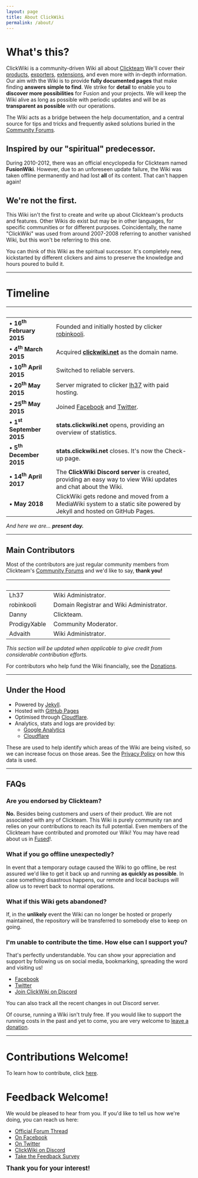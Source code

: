 ```yaml
---
layout: page
title: About ClickWiki
permalink: /about/
---
```


# What's this? 
ClickWiki is a community-driven Wiki all about [Clickteam](/clickteam) We'll cover their [products](/clickteam/history), [exporters](/exporters), [extensions](/extensions), and even more with in-depth information. Our aim with the Wiki is to provide **fully documented pages** that make finding **answers simple to find**. We strike for **detail** to enable you to **discover more possibilities** for Fusion and your projects. We will keep the Wiki alive as long as possible with periodic updates and will be as **transparent as possible** with our operations.

The Wiki acts as a bridge between the help documentation, and a central source for tips and tricks and frequently asked solutions buried in the [Community Forums](/clickteam/forums).


## Inspired by our "spiritual" predecessor.
During 2010-2012, there was an official encyclopedia for Clickteam named **FusionWiki**. However, due to an unforeseen update failure, the Wiki was taken offline permanently and had lost **all** of its content. That can't happen again!


## We're not the first.
This Wiki isn't the first to create and write up about Clickteam's products and features. Other Wikis do exist but may be in other languages, for specific communities or for different purposes. Coincidentally, the name "ClickWiki" was used from around 2007-2008 referring to another vanished Wiki, but this won't be referring to this one.

You can think of this Wiki as the spiritual successor. It's completely new, kickstarted by different clickers and aims to preserve the knowledge and hours poured to build it.

----

# Timeline

 ​ | ​
---|---
• **16<sup>th</sup> February 2015** |	Founded and initially hosted by clicker [robinkooli](https://community.clickteam.com/members/15191-robinkooli).
• **4<sup>th</sup> March 2015** | Acquired **[clickwiki.net](/)** as the domain name.
• **10<sup>th</sup> April 2015** | Switched to reliable servers.
• **20<sup>th</sup> May 2015** | Server migrated to clicker [lh37](https://community.clickteam.com/members/10723-lh37) with paid hosting.
• **25<sup>th</sup> May 2015** | Joined [Facebook](https://facebook.com/ClickWiki) and [Twitter](https://twitter.com/ClickWiki).
• **1<sup>st</sup> September 2015**  ​ | **stats.clickwiki.net** opens, providing an overview of statistics.
• **5<sup>th</sup> December 2015** | **stats.clickwiki.net** closes. It's now the Check-up page.
• **14<sup>th</sup> April 2017** | The **ClickWiki Discord server** is created, providing an easy way to view Wiki updates and chat about the Wiki.
• **May 2018** | ClickWiki gets redone and moved from a MediaWiki system to a static site powered by Jekyll and hosted on GitHub Pages.

_And here we are... **present day.**_

----

## Main Contributors 
Most of the contributors are just regular community members from Clickteam's [Community Forums](/clickteam/forums) and we'd like to say, **thank you!**

 ​ | ​
---|---
Lh37 | Wiki Administrator.
robinkooli | Domain Registrar and Wiki Administrator.
Danny |	Clickteam.
ProdigyXable  ​ | Community Moderator.
Advaith | Wiki Administrator.

_This section will be updated when applicable to give credit from considerable contribution efforts._

For contributors who help fund the Wiki financially, see the [Donations](/donate).

----

## Under the Hood 
* Powered by [Jekyll](https://jekyllrb.com/).
* Hosted with [GitHub Pages](https://pages.github.com/)
* Optimised through [Cloudflare](https://www.cloudflare.com/).
* Analytics, stats and logs are provided by:
    * [Google Analytics](https://www.google.com/analytics/)
    * [Cloudflare](https://www.cloudflare.com/)

These are used to help identify which areas of the Wiki are being visited, so we can increase focus on those areas. See the [Privacy Policy](/privacy) on how this data is used.

----

## FAQs 
### **Are you endorsed by Clickteam?**


**No.** Besides being customers and users of their product. We are not associated with any of Clickteam. This Wiki is purely community ran and relies on your contributions to reach its full potential. Even members of the Clickteam have contributed and promoted our Wiki! You may have read about us in [Fused](/fused)!.

### **What if you go offline unexpectedly?**


In event that a temporary outage caused the Wiki to go offline, be rest assured we'd like to get it back up and running **as quickly as possible**. In case something disastrous happens, our remote and local backups will allow us to revert back to normal operations.


### **What if this Wiki gets abandoned?**


If, in the **unlikely** event the Wiki can no longer be hosted or properly maintained, the repository will be transferred to somebody else to keep on going.


### **I'm unable to contribute the time. How else can I support you?**


That's perfectly understandable. You can show your appreciation and support by following us on social media, bookmarking, spreading the word and visiting us!

* [Facebook](https://facebook.com/ClickWiki)
* [Twitter](https://twitter.com/ClickWiki)
* [Join ClickWiki on Discord](https://discord.gg/42jVPPd)

You can also track all the recent changes in out Discord server.

Of course, running a Wiki isn't truly free. If you would like to support the running costs in the past and yet to come, you are very welcome to [leave a donation](/donate).

----

# Contributions Welcome! 

To learn how to contribute, click [here](https://github.com/ClickWiki/clickwiki.net#contributing).


# Feedback Welcome! 
We would be pleased to hear from you. If you'd like to tell us how we're doing, you can reach us here:
* [Official Forum Thread](https://community.clickteam.com/threads/91043-ClickWiki-Community-driven-encyclopaedia-(Unofficial))
* [On Facebook](https://facebook.com/ClickWiki)
* [On Twitter](https://twitter.com/ClickWiki)
* [ClickWiki on Discord](https://discord.gg/42jVPPd)
* [Take the Feedback Survey](/forms/feedback)


<big>**Thank you for your interest!**</big>
